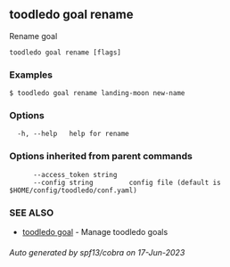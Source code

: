## toodledo goal rename

Rename goal

```
toodledo goal rename [flags]
```

### Examples

```
$ toodledo goal rename landing-moon new-name

```

### Options

```
  -h, --help   help for rename
```

### Options inherited from parent commands

```
      --access_token string   
      --config string         config file (default is $HOME/config/toodledo/conf.yaml)
```

### SEE ALSO

* [toodledo goal](toodledo_goal.md)	 - Manage toodledo goals

###### Auto generated by spf13/cobra on 17-Jun-2023
